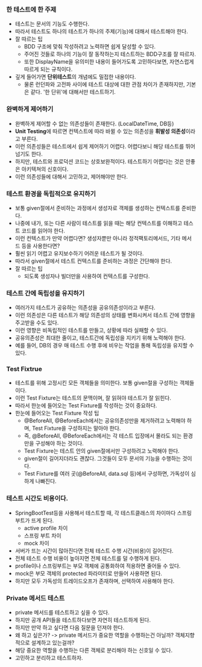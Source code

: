 ### 한 테스트에 한 주제
* 테스트는 문서의 기능도 수행한다.
* 따라서 테스트도 하나의 테스트가 하나의 주제(기능)에 대해서 테스트해야 한다.
* 잘 따르는 팁
  * BDD 구조에 맞춰 작성하려고 노력하면 쉽게 달성할 수 있다.
  * 주어진 것들로 하나의 기능이 잘 동작하는지 테스트하는 BDD구조를 잘 따르자.
  * 또한 DisplayName을 유의미한 내용이 들어가도록 고민하다보면, 자연스럽게 따르게 되는 규칙이다.
* 깊게 들어가면 **단위테스트**의 개념에도 밀접한 내용이다.
  * 물론 런던파와 고전파 사이에 테스트 대상에 대한 관점 차이가 존재하지만, 기본은 같다. '한 단위'에 대해서만 테스트하기.

### 완벽하게 제어하기
* 완벽하게 제어할 수 없는 의존성들이 존재한다. (LocalDateTime, DB등)
* **Unit Testing**에 따르면 컨텍스트에 따라 바뀔 수 있는 의존성을 **휘발성 의존성**이라고 부른다.
* 이런 의존성들은 테스트에서 쉽게 제어하기 어렵다. 어렵다보니 해당 테스트를 뛰어넘기도 한다.
* 하지만, 테스트와 프로덕션 코드는 상호보완적이다. 테스트하기 어렵다는 것은 안좋은 아키텍쳐의 신호이다.
* 이런 의존성들에 대해서 고민하고, 제어해야만 한다.

### 테스트 환경을 독립적으로 유지하기
* 보통 given절에서 준비하는 과정에서 생성자로 객체를 생성하는 컨텍스트를 준비한다.
* 나중에 내가, 또는 다른 사람이 테스트를 읽을 때는 해당 컨텍스트를 이해하고 테스트 코드를 읽어야 한다.
* 이런 컨텍스트가 만약 어렵다면? 생성자뿐만 아니라 정적팩토리메서드, 기타 메서드 등을 사용한다면?
* 훨씬 읽기 어렵고 유지보수하기 어려운 테스트가 될 것이다.
* 따라서 given절에서 테스트 컨텍스트를 준비하는 과정은 간단해야 한다.
* 잘 따르는 팁
  * 되도록 생성자나 빌더만을 사용하여 컨텍스트를 구성한다.

### 테스트 간에 독립성을 유지하기
* 여러가지 테스트가 공유하는 의존성을 공유의존성이라고 부른다.
* 이런 의존성은 다른 테스트가 해당 의존성의 상태를 변화시켜서 테스트 간에 영향을 주고받을 수도 있다.
* 이런 영향은 비독립적인 테스트를 만들고, 상황에 따라 실패할 수 있다.
* 공유의존성은 최대한 줄이고, 테스트간에 독립성을 지키기 위해 노력해야 한다.
* 예를 들어, DB의 경우 매 테스트 수행 후에 비우는 작업을 통해 독립성을 유지할 수 있다.

### Test Fixtrue
* 테스트를 위해 고정시킨 모든 객체들을 의미한다. 보통 given절을 구성하는 객체들이다.
* 이런 Test Fixture는 테스트의 문맥이며, 잘 읽혀야 테스트가 잘 읽힌다.
* 따라서 한눈에 들어오는 Test Fixture를 작성하는 것이 중요하다.
* 한눈에 들어오는 Test Fixture 작성 팁
  * @BeforeAll, @BeforeEach에서는 공유의존성만을 제거하려고 노력해야 하며, Test Fixture을 구성하지는 말아야 한다.
  * 즉, @BeforeAll, @BeforeEach에서는 각 테스트 입장에서 몰라도 되는 환경만을 구성해야 하는 것이다.
  * Test Fixture는 테스트 안의 given절에서만 구성하려고 노력해야 한다.
  * given절이 길어지더라도 괜찮다. 그것들이 모두 문서의 기능을 수행하는 것이다.
  * Test Fixture를 여러 곳(@BeforeAll, data.sql 등)에서 구성하면, 가독성이 심하게 나빠진다.

### 테스트 시간도 비용이다.
* SpringBootTest등을 사용해서 테스트할 때, 각 테스트클래스의 차이마다 스프링부트가 뜨게 된다.
  * active profile 차이
  * 스프링 부트 차이
  * mock 차이
* 서버가 뜨는 시간이 많아진다면 전체 테스트 수행 시간(비용)이 길어진다.
* 전체 테스트 수행 비용이 높아지면 전체 테스트를 덜 수행하게 된다.
* profile이나 스프링부트는 부모 객체에 공통화하여 적용하면 줄어들 수 있다.
* mock은 부모 객체의 protected 파라미터로 만들어 사용하면 된다.
* 하지만 모두 가독성의 트레이드오프가 존재하며, 선택하여 사용해야 한다.

### Private 메서드 테스트
* private 메서드를 테스트하고 싶을 수 있다.
* 하지만 공개 API들을 테스트하다보면 자연히 테스트하게 된다.
* 하지만 만약 하고 싶다면 다음 질문을 던져야 한다.
* 왜 하고 싶은가? -> private 메서드가 중요한 역할을 수행하는건 아닐까? 객체지향적으로 설계하고 있는걸까?
* 해당 중요한 역할을 수행하는 다른 객체로 분리해야 하는 신호일 수 있다.
* 고민하고 분리하고 테스트하자.